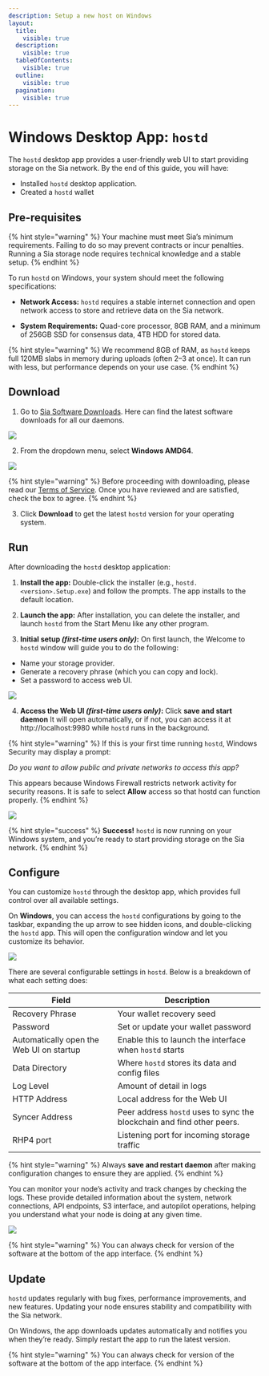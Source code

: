 ```yaml
---
description: Setup a new host on Windows
layout:
  title:
    visible: true
  description:
    visible: true
  tableOfContents:
    visible: true
  outline:
    visible: true
  pagination:
    visible: true
---
```


# Windows Desktop App: `hostd`

The `hostd` desktop app provides a user-friendly web UI to start providing storage on the Sia network. By the end of this guide, you will have:

* Installed `hostd` desktop application.
* Created a `hostd` wallet

## Pre-requisites

{% hint style="warning" %}
Your machine must meet Sia’s minimum requirements. Failing to do so may prevent contracts or incur penalties. Running a Sia storage node requires technical knowledge and a stable setup.
{% endhint %}

To run `hostd` on Windows, your system should meet the following specifications:

* **Network Access:** `hostd` requires a stable internet connection and open network access to store and retrieve data on the Sia network.

* **System Requirements:** Quad-core processor, 8GB RAM, and a minimum of 256GB SSD for consensus data, 4TB HDD for stored data.

{% hint style="warning" %}
We recommend 8GB of RAM, as `hostd` keeps full 120MB slabs in memory during uploads (often 2–3 at once). It can run with less, but performance depends on your use case.
{% endhint %}

## Download

1. Go to [Sia Software Downloads](https://sia.tech/software-downloads). Here can find the latest software downloads for all our daemons.

![](../../.gitbook/assets/windows-hostd-app/sia-tech-website-download.png)

2. From the dropdown menu, select **Windows AMD64**.

![](../../.gitbook/assets/windows-hostd-app/hostd-download-website.png)

{% hint style="warning" %}
Before proceeding with downloading, please read our [Terms of Service](https://sia.tech/terms-of-service). Once you have reviewed and are satisfied, check the box to agree.
{% endhint %}

3. Click **Download** to get the latest `hostd` version for your operating system.

## Run

After downloading the `hostd` desktop application:

1. **Install the app:** Double-click the installer (e.g., `hostd.<version>.Setup.exe`) and follow the prompts. The app installs to the default location.

2. **Launch the app:** After installation, you can delete the installer, and launch `hostd` from the Start Menu like any other program.

3. **Initial setup *(first-time users only)*:** On first launch, the Welcome to `hostd` window will guide you to do the following:

- Name your storage provider.
- Generate a recovery phrase (which you can copy and lock).
- Set a password to access web UI.

![](../../.gitbook/assets/windows-hostd-app/welcome-ui.png)

4. **Access the Web UI *(first-time users only)*:** Click **save and start daemon** It will open automatically, or if not, you can access it at http://localhost:9980 while `hostd` runs in the background.

{% hint style="warning" %}
If this is your first time running `hostd`, Windows Security may display a prompt:

*Do you want to allow public and private networks to access this app?*

This appears because Windows Firewall restricts network activity for security reasons. It is safe to select **Allow** access so that hostd can function properly.
{% endhint %}

![](../../.gitbook/assets/windows-hostd-app/web-ui.png)

{% hint style="success" %}
**Success!** `hostd` is now running on your Windows system, and you’re ready to start providing storage on the Sia network.
{% endhint %}

## Configure

You can customize `hostd` through the desktop app, which provides full control over all available settings.

On **Windows**, you can access the `hostd` configurations by going to the taskbar, expanding the up arrow to see hidden icons, and double-clicking the `hostd` app. This will open the configuration window and let you customize its behavior.

![](../../.gitbook/assets/windows-hostd-app/configuring.png)

There are several configurable settings in `hostd`. Below is a breakdown of what each setting does:

| Field | Description |
|------|-------------|
| Recovery Phrase | Your wallet recovery seed |
| Password | Set or update your wallet password |
| Automatically open the Web UI on startup | Enable this to launch the interface when `hostd` starts |
| Data Directory | Where `hostd` stores its data and config files |
| Log Level | Amount of detail in logs |
| HTTP Address | Local address for the Web UI |
| Syncer Address | Peer address `hostd` uses to sync the blockchain and find other peers.|
| RHP4 port | Listening port for incoming storage traffic |

{% hint style="warning" %}
Always **save and restart daemon** after making configuration changes to ensure they are applied.
{% endhint %}

You can monitor your node’s activity and track changes by checking the logs. These provide detailed information about the system, network connections, API endpoints, S3 interface, and autopilot operations, helping you understand what your node is doing at any given time.

![](../../.gitbook/assets/windows-hostd-app/config-logs.png)

{% hint style="warning" %}
You can always check for version of the software at the bottom of the app interface.
{% endhint %}

## Update

`hostd` updates regularly with bug fixes, performance improvements, and new features. Updating your node ensures stability and compatibility with the Sia network. 

On Windows, the app downloads updates automatically and notifies you when they’re ready. Simply restart the app to run the latest version. 

{% hint style="warning" %}
You can always check for version of the software at the bottom of the app interface.
{% endhint %}

